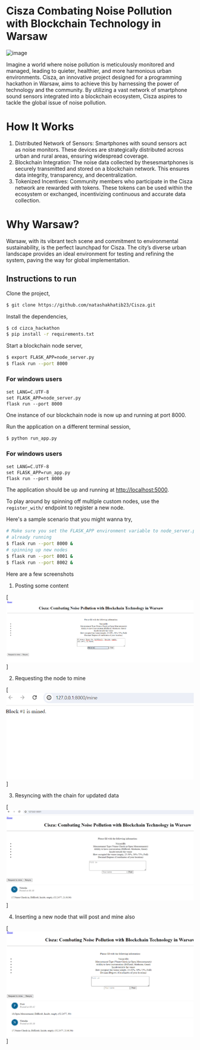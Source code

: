 # Cisza Combating Noise Pollution with Blockchain Technology in Warsaw 


![image](https://github.com/natashakhatib23/cizca_hackathon/assets/39652010/b033a0d4-7043-4b93-9e49-0462b3533f1d)


Imagine a world where noise pollution is meticulously monitored and managed, leading to quieter, healthier, and more harmonious urban
environments. Cisza, an innovative project designed for a programming hackathon in Warsaw, aims to achieve this by
harnessing the power of technology and the community. By utilizing a vast network of smartphone sound sensors integrated into a
blockchain ecosystem, Cisza aspires to tackle the global issue of noise pollution.




# How It Works

1. Distributed Network of Sensors: Smartphones with sound sensors act as noise monitors. These devices are strategically distributed across urban and rural areas, ensuring widespread coverage.
2. Blockchain Integration: The noise data collected by thesesmartphones is securely transmitted and stored on a blockchain
network. This ensures data integrity, transparency, and decentralization.
3. Tokenized Incentives: Community members who participate in the Cisza network are rewarded with tokens. These tokens can be used
within the ecosystem or exchanged, incentivizing continuous and accurate data collection.

# Why Warsaw?
Warsaw, with its vibrant tech scene and commitment to environmental sustainability, is the perfect launchpad for Cisza. The
city’s diverse urban landscape provides an ideal environment for testing and refining the system, paving the way for global implementation.

## Instructions to run

Clone the project,

```sh
$ git clone https://github.com/natashakhatib23/Cisza.git
```

Install the dependencies,

```sh
$ cd cizca_hackathon
$ pip install -r requirements.txt
```

Start a blockchain node server,

```sh
$ export FLASK_APP=node_server.py
$ flask run --port 8000
```

### For windows users
```
set LANG=C.UTF-8
set FLASK_APP=node_server.py
flask run --port 8000
```
One instance of our blockchain node is now up and running at port 8000.


Run the application on a different terminal session,

```sh
$ python run_app.py
```

### For windows users
```
set LANG=C.UTF-8
set FLASK_APP=run_app.py
flask run --port 8000
```

The application should be up and running at [http://localhost:5000](http://localhost:5000).


To play around by spinning off multiple custom nodes, use the `register_with/` endpoint to register a new node. 

Here's a sample scenario that you might wanna try,

```sh
# Make sure you set the FLASK_APP environment variable to node_server.py before running these nodes
# already running
$ flask run --port 8000 &
# spinning up new nodes
$ flask run --port 8001 &
$ flask run --port 8002 &
```

Here are a few screenshots

1. Posting some content

[![image.png](https://github.com/natashakhatib23/cizca_hackathon/blob/master/screenshots/2.PNG)]

2. Requesting the node to mine

[![image.png](https://github.com/natashakhatib23/cizca_hackathon/blob/master/screenshots/3.PNG)]

3. Resyncing with the chain for updated data

[![image.png](https://github.com/natashakhatib23/cizca_hackathon/blob/master/screenshots/4.PNG)]

4. Inserting a new node that will post and mine also  

[![image.png](https://github.com/natashakhatib23/cizca_hackathon/blob/master/screenshots/6.PNG)]

